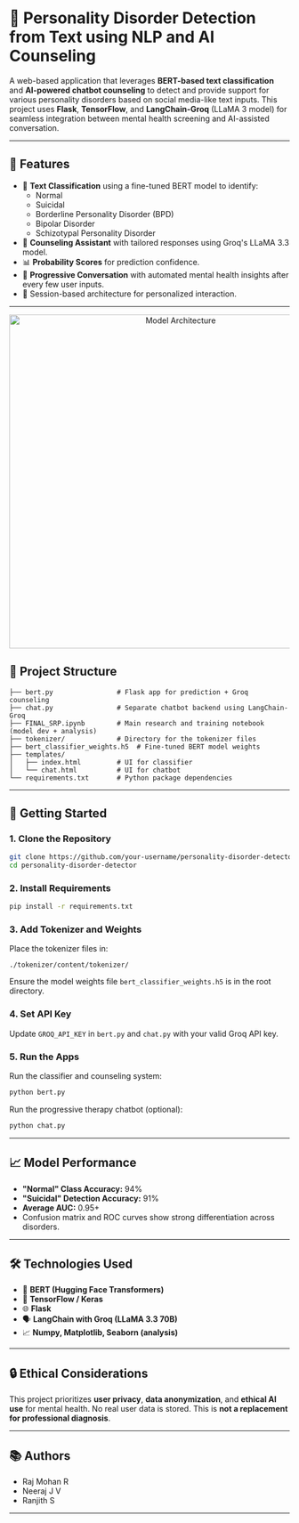 # 🧠 Personality Disorder Detection from Text using NLP and AI Counseling

A web-based application that leverages **BERT-based text classification** and **AI-powered chatbot counseling** to detect and provide support for various personality disorders based on social media-like text inputs. This project uses **Flask**, **TensorFlow**, and **LangChain-Groq** (LLaMA 3 model) for seamless integration between mental health screening and AI-assisted conversation.

---

## 📌 Features

- 🧠 **Text Classification** using a fine-tuned BERT model to identify:
  - Normal
  - Suicidal
  - Borderline Personality Disorder (BPD)
  - Bipolar Disorder
  - Schizotypal Personality Disorder
- 🤖 **Counseling Assistant** with tailored responses using Groq's LLaMA 3.3 model.
- 📊 **Probability Scores** for prediction confidence.
- 🔁 **Progressive Conversation** with automated mental health insights after every few user inputs.
- 🔐 Session-based architecture for personalized interaction.


---
<p align="center">
  <img src="https://github.com/user-attachments/assets/5a3a8d4f-8168-4b83-8593-e492aa7d754d" alt="Model Architecture" width="600"/>
</p>

## 🧬 Project Structure

```
├── bert.py                # Flask app for prediction + Groq counseling
├── chat.py                # Separate chatbot backend using LangChain-Groq
├── FINAL_SRP.ipynb        # Main research and training notebook (model dev + analysis)
├── tokenizer/             # Directory for the tokenizer files
├── bert_classifier_weights.h5  # Fine-tuned BERT model weights
├── templates/
│   ├── index.html         # UI for classifier
│   └── chat.html          # UI for chatbot
└── requirements.txt       # Python package dependencies
```

---


## 🚀 Getting Started

### 1. Clone the Repository
```bash
git clone https://github.com/your-username/personality-disorder-detector.git
cd personality-disorder-detector
```

### 2. Install Requirements
```bash
pip install -r requirements.txt
```

### 3. Add Tokenizer and Weights
Place the tokenizer files in:
```
./tokenizer/content/tokenizer/
```
Ensure the model weights file `bert_classifier_weights.h5` is in the root directory.

### 4. Set API Key
Update `GROQ_API_KEY` in `bert.py` and `chat.py` with your valid Groq API key.

### 5. Run the Apps
Run the classifier and counseling system:
```bash
python bert.py
```

Run the progressive therapy chatbot (optional):
```bash
python chat.py
```

---

## 📈 Model Performance

- **"Normal" Class Accuracy:** 94%
- **"Suicidal" Detection Accuracy:** 91%
- **Average AUC:** 0.95+
- Confusion matrix and ROC curves show strong differentiation across disorders.

---

## 🛠 Technologies Used

- 🧠 **BERT (Hugging Face Transformers)**
- 🧪 **TensorFlow / Keras**
- 🌐 **Flask**
- 🗣 **LangChain with Groq (LLaMA 3.3 70B)**
- 📈 **Numpy, Matplotlib, Seaborn (analysis)**

---

## 🔒 Ethical Considerations

This project prioritizes **user privacy**, **data anonymization**, and **ethical AI use** for mental health. No real user data is stored. This is **not a replacement for professional diagnosis**.

---

## 📚 Authors

- Raj Mohan R  
- Neeraj J V   
- Ranjith S

---
